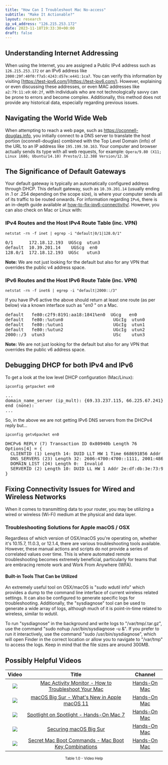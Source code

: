 ```yaml
---
title: "How Can I Troubleshoot Mac No-access"
subtitle: "Make It Actionable?"
layout: research
ip_v4_address: "126.215.253.172"
date: 2023-11-18T19:33:30+00:00
draft: false
---
```


## Understanding Internet Addressing

When using the Internet, you are assigned a Public IPv4 address such as ```126.215.253.172``` or an IPv6 address like ```2000:29f:40f0:f7a5:4243:d57e:e441:1ca7```. You can verify this information by visiting [https://test-ipv6.com/](https://test-ipv6.com/). However, explaining or even discussing these addresses, or even MAC addresses like ```a2:79:11:e9:60:2f```, with individuals who are not technologically savvy can be prone to errors and become complex. Additionally, this method does not provide any historical data, especially regarding previous issues.
## Navigating the World Wide Web
When attempting to reach a web page, such as https://oconnell-douglas.info, you initially connect to a DNS server to translate the host portion (oconnell-douglas) combined with the Top Level Domain (info) of the URL to an IP address like ```195.199.50.163```. Your computer and browser actually sends its type with all web requests, for example: ```Opera/9.80 (X11; Linux i686; Ubuntu/14.10) Presto/2.12.388 Version/12.16```
## The Significance of Default Gateways
Your default gateway is typically an automatically configured address through DHCP. This default gateway, such as ```10.39.201.14``` (usually ending in .1 or .254 depending on the scope size), is where your computer sends all of its traffic to be routed onwards. For information regarding ```IPv6```, there is an in-depth guide available at [how-to-fix-ipv6-connectivity/](/blog/how-to-fix-ipv6-connectivity/). However, you can also check on Mac or Linux with: <br>
### IPv4 Routes and the Host IPv4 Route Table (inc. VPN)
```netstat -rn -f inet | egrep -i "default|0/1|128.0/1"```

<pre>
0/1      172.18.12.193  UGScg  utun3
default  10.39.201.14    UGScg  en0
128.0/1  172.18.12.193  UGSc   utun3</pre>

**Note:** We are not just looking for the default but also for any VPN that overrides the public v4 address space.

### IPv6 Routes and the Host IPv6 Route Table (inc. VPN)
```netstat -rn -f inet6 | egrep -i "default|2000::/3"```

If you have IPv6 active the above should return at least one route (as per below) via a known interface such as "_en0_ " on a Mac. 

<pre>
default   fe80:c2f9:8191:aa18:1841%en0  UGcg   en0
default   fe80::%utun0                   UGcIg  utun0
default   fe80::%utun1                   UGcIg  utun1
default   fe80::%utun2                   UGcIg  utun2
2000::/3  utun3                          USc    utun3</pre>

**Note:** We are not just looking for the default but also for any VPN that overrides the public v6 address space.
<br>

## Debugging DHCP for both IPv4 and IPv6

To get a look at the low level DHCP configuration (Mac/Linux): 

```ipconfig getpacket en0```

<pre>
...
domain_name_server (ip_mult): {69.33.237.115, 66.225.67.241}
end (none):
...</pre>

So, in the above we are not getting IPv6 DNS servers from the DHCPv4 reply but...

```ipconfig getv6packet en0```

<pre>
DHCPv6 REPLY (7) Transaction ID 0x80940b Length 76
Options[4] = {
  CLIENTID (1) Length 14: DUID LLT HW 1 Time 668691856 Addr a2:79:11:e9:60:2f
  DNS_SERVERS (23) Length 32: 2606:4700:4700::1111, 2001:4860:4860::8844
  DOMAIN_LIST (24) Length 0:  Invalid
  SERVERID (2) Length 10: DUID LL HW 1 Addr 2e:df:db:3e:73:9c
}</pre>




## Fixing Connectivity Issues for Wired and Wireless Networks

When it comes to transmitting data to your router, you may be utilizing a wired or wireless (Wi-Fi) medium at the physical and data layer.
### Troubleshooting Solutions for Apple macOS / OSX
Regardless of which version of OSX/macOS you're operating on, whether it's 10.15.7, 11.0.3, or 12.1.4, there are various troubleshooting tools available. However, these manual actions and scripts do not provide a series of correlated values over time. This is where automated remote troubleshooting becomes extremely beneficial, particularly for teams that are embracing remote work and Work From Anywhere (WFA).
#### Built-in Tools That Can be Utilized
An extremely useful tool on OSX/macOS is "sudo wdutil info" which provides a dump to the command line interface of current wireless related settings. It can also be configured to generate specific logs for troubleshooting. Additionally, the "sysdiagnose" tool can be used to generate a wide array of logs, although much of it is point-in-time related to wireless, similar to wdutil.

To run "sysdiagnose" in the background and write logs to "/var/tmp/<blah>.tar.gz", use the command "sudo nohup /usr/bin/sysdiagnose -u &". If you prefer to run it interactively, use the command "sudo /usr/bin/sysdiagnose", which will open Finder in the correct location or allow you to navigate to "/var/tmp" to access the logs. Keep in mind that the file sizes are around 300MB.
## Possibly Helpful Videos

<link href="/plugins/lity/css/lity.min.css" rel="stylesheet">
<script src="/plugins/lity/js/lity.min.js"></script>
<div class="table1-start"></div>

|Video | Title | Channel |
| :---: | :---: | :---: |
|<a href="https://www.youtube.com/watch?v=TWzWd_DiaJ0" data-lity><img src="https://i.ytimg.com/vi/TWzWd_DiaJ0/default.jpg" class="img-fluid"></a>|<a href="https://www.youtube.com/watch?v=TWzWd_DiaJ0" data-lity>Mac Activity Monitor - How to Troubleshoot Your Mac</a>|<a target="_blank" href="https://www.youtube.com/channel/UCg43DP8MdHVcl4rFK_delBg" >Hands-On Mac</a>|
|<a href="https://www.youtube.com/watch?v=JMKi6o9kaZI" data-lity><img src="https://i.ytimg.com/vi/JMKi6o9kaZI/default.jpg" class="img-fluid"></a>|<a href="https://www.youtube.com/watch?v=JMKi6o9kaZI" data-lity>macOS Big Sur - What&#39;s New in Apple macOS 11</a>|<a target="_blank" href="https://www.youtube.com/channel/UCg43DP8MdHVcl4rFK_delBg" >Hands-On Mac</a>|
|<a href="https://www.youtube.com/watch?v=RslZ4W1EPqk" data-lity><img src="https://i.ytimg.com/vi/RslZ4W1EPqk/default.jpg" class="img-fluid"></a>|<a href="https://www.youtube.com/watch?v=RslZ4W1EPqk" data-lity>Spotlight on Spotlight - Hands-On Mac 7</a>|<a target="_blank" href="https://www.youtube.com/channel/UCg43DP8MdHVcl4rFK_delBg" >Hands-On Mac</a>|
|<a href="https://www.youtube.com/watch?v=7KdhJimuhNw" data-lity><img src="https://i.ytimg.com/vi/7KdhJimuhNw/default.jpg" class="img-fluid"></a>|<a href="https://www.youtube.com/watch?v=7KdhJimuhNw" data-lity>Securing macOS Big Sur</a>|<a target="_blank" href="https://www.youtube.com/channel/UCg43DP8MdHVcl4rFK_delBg" >Hands-On Mac</a>|
|<a href="https://www.youtube.com/watch?v=VwNYWAxHCgM" data-lity><img src="https://i.ytimg.com/vi/VwNYWAxHCgM/default.jpg" class="img-fluid"></a>|<a href="https://www.youtube.com/watch?v=VwNYWAxHCgM" data-lity>Secret Mac Boot Commands - Mac Boot Key Combinations</a>|<a target="_blank" href="https://www.youtube.com/channel/UCg43DP8MdHVcl4rFK_delBg" >Hands-On Mac</a>|

<center><small>Table 1.0 - Video Help</small></center>
 <br>
<div class="table1-end"></div>
<script type="text/javascript">
(function() {
    $('div.table1-start').nextUntil('div.table1-end', 'table').addClass('table thead-dark table-striped table-responsive rounded').attr('id', 't1');
    $('#t1').find('thead').addClass('thead-dark');
})();
</script>
